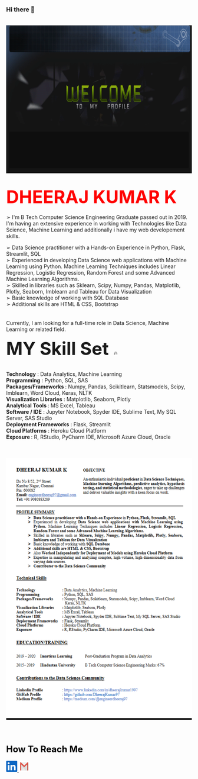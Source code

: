 ### Hi there 👋

&nbsp;&nbsp;<img src="https://github.com/DheerajKumar97/DheerajKumar97/blob/master/cvr1.gif" height="400" width=900>

<!--

Here are some ideas to get you started:

- 🔭 I’m currently 
- 🌱 I’m currently learning ...
- 👯 I’m looking to collaborate on ...
- 🤔 I’m looking for help with ...
- 💬 Ask me about ...
- 📫 How to reach me: ...
- 😄 Pronouns: ...
- ⚡ Fun fact: ...
-->
<br>
<html><font size="15" color="red"><b>DHEERAJ KUMAR K</b> </font></html>
<br><br>
➢ I'm B Tech Computer Science Engineering Graduate passed out in 2019. I'm having an extensive experience in working with Technologies like Data Science, Machine Learning and additionally i have my web developement skills.

➢ Data Science practitioner with a Hands-on Experience in Python, Flask, Streamlit, SQL
<br>
➢ Experienced in developing Data Science web applications with Machine Learning using Python. Machine Learning Techniques includes Linear Regression, Logistic Regression, Random Forest and some Advanced Machine Learning Algorithms.
<br>
➢ Skilled in libraries such as Sklearn, Scipy, Numpy, Pandas, Matplotlib, Plotly, Seaborn, Imblearn and Tableau for Data Visualization
<br>
➢ Basic knowledge of working with SQL Database
<br>
➢ Additional skills are HTML & CSS, Bootstrap 
<br><br><br>
Currently, I am looking for a full-time role in Data Science, Machine Learning or related field.

<html><font size="15"><b>MY Skill Set</b> </font></html>🔥
<br><br>

<b>Technology</b>               : Data Analytics, Machine Learning
<br>
<b>Programming</b>               : Python, SQL, SAS 
<br>
<b>Packages/Frameworks </b>      : Numpy, Pandas, Scikitlearn, Statsmodels, Scipy, Imblearn, Word Cloud, Keras, NLTK
<br>
<b>Visualization Libraries</b>   : Matplotlib, Seaborn, Plotly 
<br>
<b>Analytical Tools </b>         : MS Excel, Tableau 
<br>
<b>Software / IDE</b>            : Jupyter Notebook, Spyder IDE, Sublime Text, My SQL Server, SAS Studio 
<br>
<b>Deployment Frameworks</b>     : Flask, Streamlit 
<br>
<b>Cloud Platforms</b>           : Heroku Cloud Platform 
<br>
<b>Exposure </b>                 : R, RStudio, PyCharm IDE, Microsoft Azure Cloud, Oracle 
<br>
 
<br><br>
![Alt Text](https://github.com/DheerajKumar97/DheerajKumar97/blob/master/res%20gif.gif)

<br><br>
<html><font color="black" size="5"><b>How To Reach Me</b></font></html>
<br><br>
<a href="https://www.linkedin.com/in/dheerajkumar1997/">
    <img src="https://github.com/DheerajKumar97/DheerajKumar97/blob/master/link.jpg" height="30" width=30 />
</a>
<a href="mailto:engineerdheeraj97@gmail.com? me@mysite.com&bcc=&subject=Hello%20Mr.Dheeraj Kumar K"">
    <img src="https://github.com/DheerajKumar97/DheerajKumar97/blob/master/gmail.jpg" height="30" width=30 />
</a>
